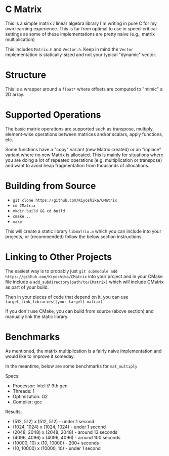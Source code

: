# C Matrix
This is a simple matrix / linear algebra library I'm writing in pure C for my own learning experience. This is far from optimal to use in speed-critical settings as some of these implementations are pretty naive (e.g., matrix multiplication)

This includes `Matrix.h` and `Vector.h`. Keep in mind the `Vector` implementation is statically-sized and not your typical "dynamic" vector.

# Structure
This is a wrapper around a `float*` where offsets are computed to "mimic" a 2D array. 

# Supported Operations
The basic matrix operations are supported such as transpose, multiply, element-wise operations between matrices and/or scalars, apply functions, etc.

Some functions have a "copy" variant (new Matrix created) or an "inplace" variant where no new Matrix is allocated. This is mainly for situations where you are doing a lot of repeated operations (e.g. multiplication or transpose) and want to avoid heap fragmentation from thousands of allocations.

# Building from Source
* `git clone https://github.com/Kiyoshika/CMatrix`
* `cd CMatrix`
* `mkdir build && cd build`
* `cmake ..`
* `make`

This will create a static library `libmatrix.a` which you can include into your projects, or (recommended) follow the below section instructions.

# Linking to Other Projects
The easiest way is to probably just `git submodule add https://github.com/Kiyoshika/CMatrix` into your project and in your CMake file
include a `add_subdirectory(path/to/CMatrix)` which will include CMatrix as part of your build.

Then in your pieces of code that depend on it, you can use `target_link_libraries([your target] matrix)`

If you don't use CMake, you can build from source (above section) and manually link the static library.

# Benchmarks
As mentioned, the matrix multiplication is a fairly naive implementation and would like to improve it someday.

In the meantime, below are some benchmarks for `mat_multiply`

Specs:
* Processor: Intel i7 9th gen
* Threads: 1
* Optimization: O2
* Compiler: gcc

Results:
* (512, 512) x (512, 512)     - under 1 second
* (1024, 1024) x (1024, 1024) - under 1 second
* (2048, 2048) x (2048, 2048) - around 13 seconds
* (4096, 4096) x (4096, 4096) - around 100 seconds
* (10000, 10) x (10, 10000)   - 200+ seconds
* (10, 10000) x (10000, 10)   - under 1 second
